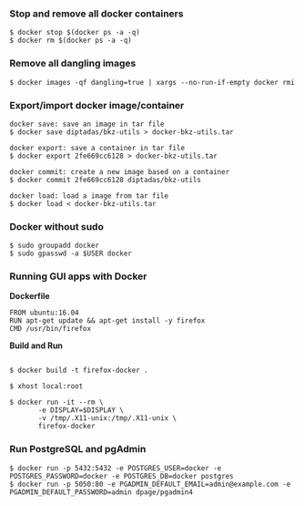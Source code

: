 ### Stop and remove all docker containers

```
$ docker stop $(docker ps -a -q)
$ docker rm $(docker ps -a -q)
```

### Remove all dangling images

```
$ docker images -qf dangling=true | xargs --no-run-if-empty docker rmi
```

### Export/import docker image/container

```
docker save: save an image in tar file
$ docker save diptadas/bkz-utils > docker-bkz-utils.tar

docker export: save a container in tar file
$ docker export 2fe669cc6128 > docker-bkz-utils.tar

docker commit: create a new image based on a container
$ docker commit 2fe669cc6128 diptadas/bkz-utils

docker load: load a image from tar file
$ docker load < docker-bkz-utils.tar
```

### Docker without sudo

```
$ sudo groupadd docker
$ sudo gpasswd -a $USER docker
```

### Running GUI apps with Docker

**Dockerfile**

```
FROM ubuntu:16.04
RUN apt-get update && apt-get install -y firefox
CMD /usr/bin/firefox
```

**Build and Run**

```

$ docker build -t firefox-docker .

$ xhost local:root

$ docker run -it --rm \
       -e DISPLAY=$DISPLAY \
       -v /tmp/.X11-unix:/tmp/.X11-unix \
       firefox-docker

```

### Run PostgreSQL and pgAdmin

```
$ docker run -p 5432:5432 -e POSTGRES_USER=docker -e POSTGRES_PASSWORD=docker -e POSTGRES_DB=docker postgres
$ docker run -p 5050:80 -e PGADMIN_DEFAULT_EMAIL=admin@example.com -e PGADMIN_DEFAULT_PASSWORD=admin dpage/pgadmin4
```

